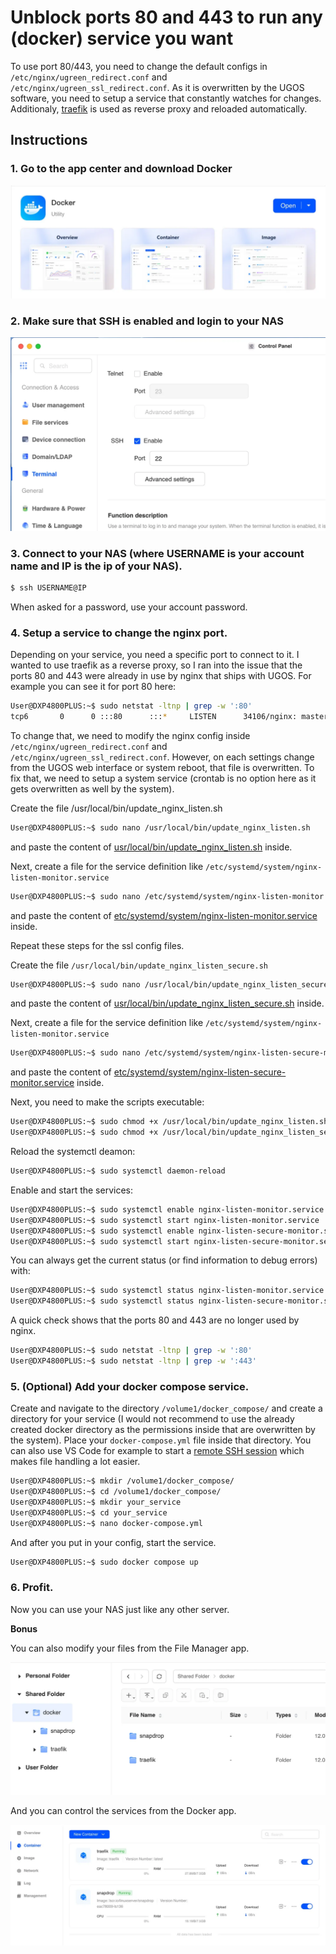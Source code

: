 # Unblock ports 80 and 443 to run any (docker) service you want

To use port 80/443, you need to change the default configs in `/etc/nginx/ugreen_redirect.conf` and `/etc/nginx/ugreen_ssl_redirect.conf`. As it is overwritten by the UGOS software, you need to setup a service that constantly watches for changes. Additionaly, [traefik](https://doc.traefik.io/traefik/) is used as reverse proxy and reloaded automatically. 

## Instructions

### 1. Go to the app center and download Docker

![UGOS Docker](images/ugos_docker.webp)

### 2. Make sure that SSH is enabled and login to your NAS

![UGOS SSH](images/ugos_ssh.webp)

### 3. Connect to your NAS (where USERNAME is your account name and IP is the ip of your NAS).

```sh
$ ssh USERNAME@IP
```

When asked for a password, use your account password.

### 4. Setup a service to change the nginx port.

Depending on your service, you need a specific port to connect to it. I wanted to use traefik as a reverse proxy, so I ran into the issue that the ports 80 and 443 were already in use by nginx that ships with UGOS. For example you can see it for port 80 here:

```sh
User@DXP4800PLUS:~$ sudo netstat -ltnp | grep -w ':80'
tcp6       0      0 :::80      :::*     LISTEN      34106/nginx: master 
```

To change that, we need to modify the nginx config inside `/etc/nginx/ugreen_redirect.conf` and `/etc/nginx/ugreen_ssl_redirect.conf`. However, on each settings change from the UGOS web interface or system reboot, that file is overwritten. To fix that, we need to setup a system service (crontab is no option here as it gets overwritten as well by the system).

Create the file /usr/local/bin/update_nginx_listen.sh

```sh
User@DXP4800PLUS:~$ sudo nano /usr/local/bin/update_nginx_listen.sh
```

and paste the content of [usr/local/bin/update_nginx_listen.sh](usr/local/bin/update_nginx_listen.sh) inside.

Next, create a file for the service definition like `/etc/systemd/system/nginx-listen-monitor.service`

```sh
User@DXP4800PLUS:~$ sudo nano /etc/systemd/system/nginx-listen-monitor.service
```

and paste the content of [etc/systemd/system/nginx-listen-monitor.service](etc/systemd/system/nginx-listen-monitor.service) inside.

Repeat these steps for the ssl config files.

Create the file `/usr/local/bin/update_nginx_listen_secure.sh`

```sh
User@DXP4800PLUS:~$ sudo nano /usr/local/bin/update_nginx_listen_secure.sh
```

and paste the content of [usr/local/bin/update_nginx_listen_secure.sh](usr/local/bin/update_nginx_listen_secure.sh) inside.

Next, create a file for the service definition like `/etc/systemd/system/nginx-listen-monitor.service`

```sh
User@DXP4800PLUS:~$ sudo nano /etc/systemd/system/nginx-listen-secure-monitor.service
```

and paste the content of [etc/systemd/system/nginx-listen-secure-monitor.service](etc/systemd/system/nginx-listen-secure-monitor.service) inside.

Next, you need to make the scripts executable:

```sh
User@DXP4800PLUS:~$ sudo chmod +x /usr/local/bin/update_nginx_listen.sh
User@DXP4800PLUS:~$ sudo chmod +x /usr/local/bin/update_nginx_listen_secure.sh
```

Reload the systemctl deamon:

```sh
User@DXP4800PLUS:~$ sudo systemctl daemon-reload
```

Enable and start the services:

```sh
User@DXP4800PLUS:~$ sudo systemctl enable nginx-listen-monitor.service
User@DXP4800PLUS:~$ sudo systemctl start nginx-listen-monitor.service
User@DXP4800PLUS:~$ sudo systemctl enable nginx-listen-secure-monitor.service
User@DXP4800PLUS:~$ sudo systemctl start nginx-listen-secure-monitor.service
```

You can always get the current status (or find information to debug errors) with:

```sh
User@DXP4800PLUS:~$ sudo systemctl status nginx-listen-monitor.service
User@DXP4800PLUS:~$ sudo systemctl status nginx-listen-secure-monitor.service
```

A quick check shows that the ports 80 and 443 are no longer used by nginx.

```sh
User@DXP4800PLUS:~$ sudo netstat -ltnp | grep -w ':80'
User@DXP4800PLUS:~$ sudo netstat -ltnp | grep -w ':443'
```

### 5. (Optional) Add your docker compose service.

Create and navigate to the directory `/volume1/docker_compose/` and create a directory for your service (I would not recommend to use the already created docker directory as the permissions inside that are overwritten by the system). Place your `docker-compose.yml` file inside that directory. You can also use VS Code for example to start a [remote SSH session](https://code.visualstudio.com/docs/remote/ssh) which makes file handling a lot easier.

```sh
User@DXP4800PLUS:~$ mkdir /volume1/docker_compose/
User@DXP4800PLUS:~$ cd /volume1/docker_compose/
User@DXP4800PLUS:~$ mkdir your_service
User@DXP4800PLUS:~$ cd your_service
User@DXP4800PLUS:~$ nano docker-compose.yml
```

And after you put in your config, start the service.

```sh
User@DXP4800PLUS:~$ sudo docker compose up
```

### 6. Profit.

Now you can use your NAS just like any other server.

**Bonus**

You can also modify your files from the File Manager app.

![UGOS File manager](images/ugos_file_manager.webp)

And you can control the services from the Docker app.

![UGOS Docker containters](images/ugos_docker_containers.webp)
